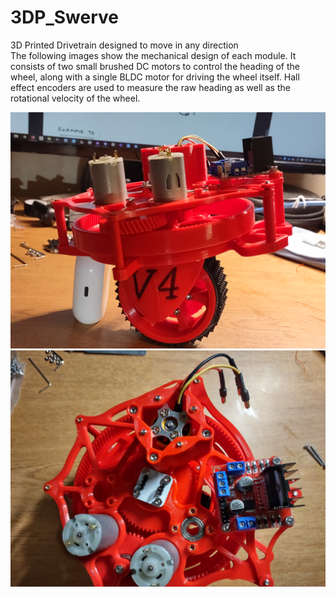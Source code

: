 # 3DP_Swerve
3D Printed Drivetrain designed to move in any direction
<br>
The following images show the mechanical design of each module. It consists of two small brushed DC motors to control the heading of the wheel, along with a single BLDC motor for driving the wheel itself. Hall effect encoders are used to measure the raw heading as well as the rotational velocity of the wheel.
<br>

![Front View of Mechanism](Images/front_view.jpg?raw=true "Front View of Swerve Module")
![Top View of Mechanism](Images/top_view.jpg?raw=true "Top View of Swerve Module")
